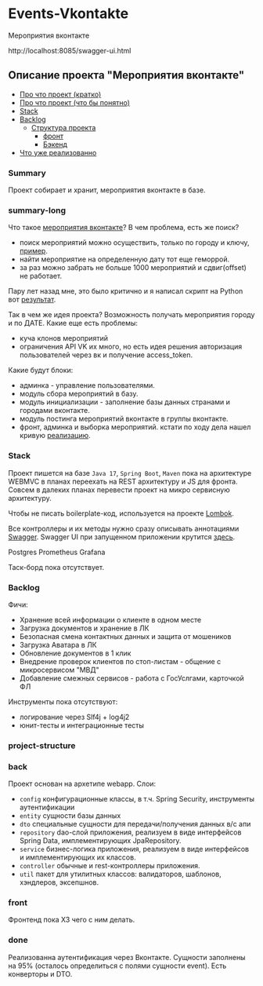# Events-Vkontakte

Мероприятия вконтакте

http://localhost:8085/swagger-ui.html

<h2>Описание проекта "Мероприятия вконтакте"</h2>

- [Про что проект (кратко)](#summary)
- [Про что проект (что бы понятно)](#summary-long)
- [Stack](#stack)
- [Backlog](#backlog)
  - [Структура проекта](#project-structure)
    - [фронт](#front)
    - [Бэкенд](#back)
- [Что уже реализованно](#done)


### Summary

Проект собирает и хранит, мероприятия вконтакте в базе.


### summary-long

Что такое [мероприятия вконтакте](https://postium.ru/kak-sozdat-i-oformit-meropriyatie-vkontakte/)?
В чем проблема, есть же поиск?

* поиск мероприятий можно осуществить, только по городу и ключу, [пример](https://vk.com/groups?act=catalog&c%5Bcity%5D=1&c%5Bnot_safe%5D=1&c%5Bper_page%5D=40&c%5Bsection%5D=communities&c%5Bskip_catalog%5D=1&c%5Btype%5D=3).
* найти мероприятие на определенную дату тот еще геморрой.
* за раз можно забрать не больше 1000 мероприятий и сдвиг(offset) не работает.

Пару лет назад мне, это было критично и я написал скрипт на Python вот [результат](https://vk.com/all_event_vk_msk).

Так в чем же идея проекта? Возможность получать мероприятия городу и по ДАТЕ. 
Какие еще есть проблемы:

* куча клонов мероприятий
* ограничения API VK их много, но есть идея решения авторизация пользователей через вк и получение access_token.

Какие будут блоки:

* админка - управление пользователями.
* модуль сбора мероприятий в базу.
* модуль инициализации - заполнение базы данных странами и городами вконтакте.
* модуль постинга мероприятий вконтакте в группы вконтакте.
* фронт, админка и выборка мероприятий.
 кстати по ходу дела нашел кривую [реализацию](https://vkevent.ru).

### Stack

Проект пишется на базе `Java 17`, `Spring Boot`, `Maven` пока на архитектуре WEBMVC в планах переехать на REST архитектуру и JS для фронта.
Совсем в далеких планах перевести проект на микро сервисную архитектуру.

Чтобы не писать boilerplate-код, используется на проекте [Lombok](https://projectlombok.org/features/all).

Все контроллеры и их методы нужно сразу описывать аннотациями [Swagger](https://docs.swagger.io/swagger-core/v1.5.0/apidocs/allclasses-noframe.html).
Swagger UI при запущенном приложении крутится [здесь](http://localhost:8085/swagger-ui.html).

Postgres
Prometheus
Grafana



Таск-борд пока отсутствует.

### Backlog

Фичи:
<ul>
<li>Хранение всей информации о клиенте в одном месте</li>
<li>Загрузка документов и хранение в ЛК</li>
<li>Безопасная смена контактных данных и защита от мошеников</li>
<li>Загрузка Аватара в ЛК</li>
<li>Обновление документов в 1 клик</li>
<li>Внедрение проверок клиентов по стоп-листам - общение с микросервисом "МВД"</li>
<li>Добавление смежных сервисов - работа с ГосУслгами, карточкой ФЛ</li>
</ul>

Инструменты пока отсутствуют:

<ul>
<li>логирование через Slf4j + log4j2</li>
<li>юнит-тесты и интеграционные тесты</li>
</ul>


### project-structure

### back

Проект основан на архетипе webapp.
Слои:
<ul>
<li><code>config</code> конфигурационные классы, в т.ч. Spring Security, инструменты аутентификации</li>
<li><code>entity</code> сущности базы данных</li>
<li><code>dto</code> специальные сущности для передачи/получения данных в/с апи</li>
<li><code>repository</code> dao-слой приложения, реализуем в виде интерфейсов Spring Data, имплементирующих JpaRepository.</li>
<li><code>service</code> бизнес-логика приложения, реализуем в виде интерфейсов и имплементирующих их классов.</li>
<li><code>controller</code> обычные и rest-контроллеры приложения.</li>
<li><code>util</code> пакет для утилитных классов: валидаторов, шаблонов, хэндлеров, эксепшнов.</li>
</ul>

### front
Фронтенд пока ХЗ чего с ним делать.

### done

Реализованна аутентификация через Вконтакте.
Сущности заполнены на 95% (осталось определиться с полями сущности event).
Есть конверторы и DTO.